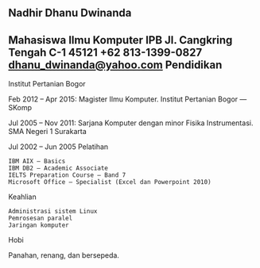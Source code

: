 Nadhir Dhanu Dwinanda
---------------------
Mahasiswa Ilmu Komputer IPB
Jl. Cangkring Tengah C-1 45121
+62 813-1399-0827
dhanu_dwinanda@yahoo.com
Pendidikan
----------
Institut Pertanian Bogor

Feb 2012 – Apr 2015: Magister Ilmu Komputer.
Institut Pertanian Bogor — SKomp

Jul 2005 – Nov 2011: Sarjana Komputer dengan minor Fisika Instrumentasi.
SMA Negeri 1 Surakarta

Jul 2002 – Jun 2005
Pelatihan

    IBM AIX — Basics
    IBM DB2 — Academic Associate
    IELTS Preparation Course — Band 7
    Microsoft Office — Specialist (Excel dan Powerpoint 2010)

Keahlian

    Administrasi sistem Linux
    Pemrosesan paralel
    Jaringan komputer

Hobi

Panahan, renang, dan bersepeda.
